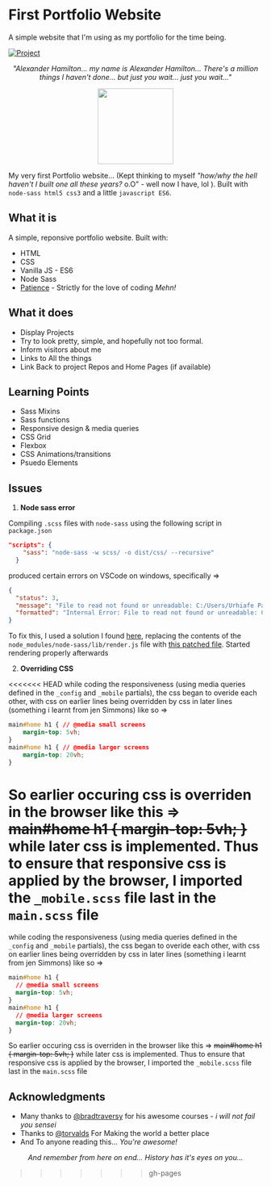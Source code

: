 # First Portfolio Website

A simple website that I'm using as my portfolio for the time being.

[![Project](https://img.shields.io/badge/Project-Portfolio-orange.svg)](https://bankole2000.github.io/githubfinder)

_<p align="center">"Alexander Hamilton... my name is Alexander Hamilton... There's a million things I haven't done... but just you wait... just you wait..."</p>_

<div align="center" style="text-align:center; margin:auto;">
<img align="center" src="https://i.imgur.com/VAy4MSS.png" width="150"/>
</div>

My very first Portfolio website... (Kept thinking to myself _"how/why the hell haven't I built one all these years?_ o.O" - well now I have, lol ). Built with `node-sass html5 css3` and a little `javascript ES6`.

## What it is

A simple, reponsive portfolio website. Built with:

- HTML
- CSS
- Vanilla JS - ES6
- Node Sass
- [Patience](https://www.wikihow.com/Love-Programming) - Strictly for the love of coding _Mehn!_

## What it does

- Display Projects
- Try to look pretty, simple, and hopefully not too formal.
- Inform visitors about me
- Links to All the things
- Link Back to project Repos and Home Pages (if available)

## Learning Points

- Sass Mixins
- Sass functions
- Responsive design & media queries
- CSS Grid
- Flexbox
- CSS Animations/transitions
- Psuedo Elements

## Issues

1. **Node sass error**

Compiling `.scss` files with `node-sass` using the following script in `package.json`

```json
"scripts": {
    "sass": "node-sass -w scss/ -o dist/css/ --recursive"
  }
```

produced certain errors on VSCode on windows, specifically =>

```json
{
  "status": 3,
  "message": "File to read not found or unreadable: C:/Users/Urhiafe Patience/projects/portfolio/scss/main.scss",
  "formatted": "Internal Error: File to read not found or unreadable: C:/Users/Urhiafe Patience/projects/portfolio/scss/main.scss\n"
}
```

To fix this, I used a solution I found [here](https://github.com/michaelwayman/node-sass-chokidar/issues/22), replacing the contents of the `node_modules/node-sass/lib/render.js` file with [this patched file](https://github.com/marcosbozzani/node-sass/blob/bug-vscode-watch/lib/render.js). Started rendering properly afterwards

2. **Overriding CSS**

<<<<<<< HEAD
while coding the responsiveness (using media queries defined in the `_config` and `_mobile` partials),  the css began to overide each other, with css on earlier lines being overridden by css in later lines (something i learnt from jen Simmons) like so => 
```css
main#home h1 { // @media small screens
    margin-top: 5vh;
}
main#home h1 { // @media larger screens
    margin-top: 20vh;
}
```
So earlier occuring css is overriden in the browser like this => 
~~main#home h1 {
    margin-top: 5vh;
}~~ while later css is implemented. Thus to ensure that responsive css is applied by the browser, I imported the `_mobile.scss` file last in the `main.scss` file
=======
while coding the responsiveness (using media queries defined in the `_config` and `_mobile` partials), the css began to overide each other, with css on earlier lines being overridden by css in later lines (something i learnt from jen Simmons) like so =>

```css
main#home h1 {
  // @media small screens
  margin-top: 5vh;
}
main#home h1 {
  // @media larger screens
  margin-top: 20vh;
}
```

So earlier occuring css is overriden in the browser like this =>
~~main#home h1 {
margin-top: 5vh;
}~~ while later css is implemented. Thus to ensure that responsive css is applied by the browser, I imported the `_mobile.scss` file last in the `main.scss` file

## Acknowledgments

- Many thanks to [@bradtraversy](https://github.com/bradtraversy) for his awesome courses - _i will not fail you sensei_
- Thanks to [@torvalds](https://github.com/torvalds) For Making the world a better place
- And To anyone reading this... _You're awesome!_

_<p align="center">And remember from here on end... History has it's eyes on you...</p>_
>>>>>>> gh-pages
